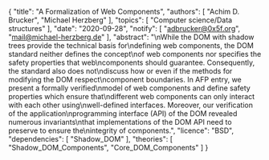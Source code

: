 {
    "title": "A Formalization of Web Components",
    "authors": [
        "Achim D. Brucker",
        "Michael Herzberg"
    ],
    "topics": [
        "Computer science/Data structures"
    ],
    "date": "2020-09-28",
    "notify": [
        "adbrucker@0x5f.org",
        "mail@michael-herzberg.de"
    ],
    "abstract": "\nWhile the DOM with shadow trees provide the technical basis for\ndefining web components, the DOM standard neither defines the concept\nof web components nor specifies the safety properties that web\ncomponents should guarantee. Consequently, the standard also does not\ndiscuss how or even if the methods for modifying the DOM respect\ncomponent boundaries.  In AFP entry, we present a formally verified\nmodel of web components and define safety properties which ensure that\ndifferent web components can only interact with each other using\nwell-defined interfaces. Moreover, our verification of the application\nprogramming interface (API) of the DOM revealed numerous invariants\nthat implementations of the DOM API need to preserve to ensure the\nintegrity of components.",
    "licence": "BSD",
    "dependencies": [
        "Shadow_DOM"
    ],
    "theories": [
        "Shadow_DOM_Components",
        "Core_DOM_Components"
    ]
}